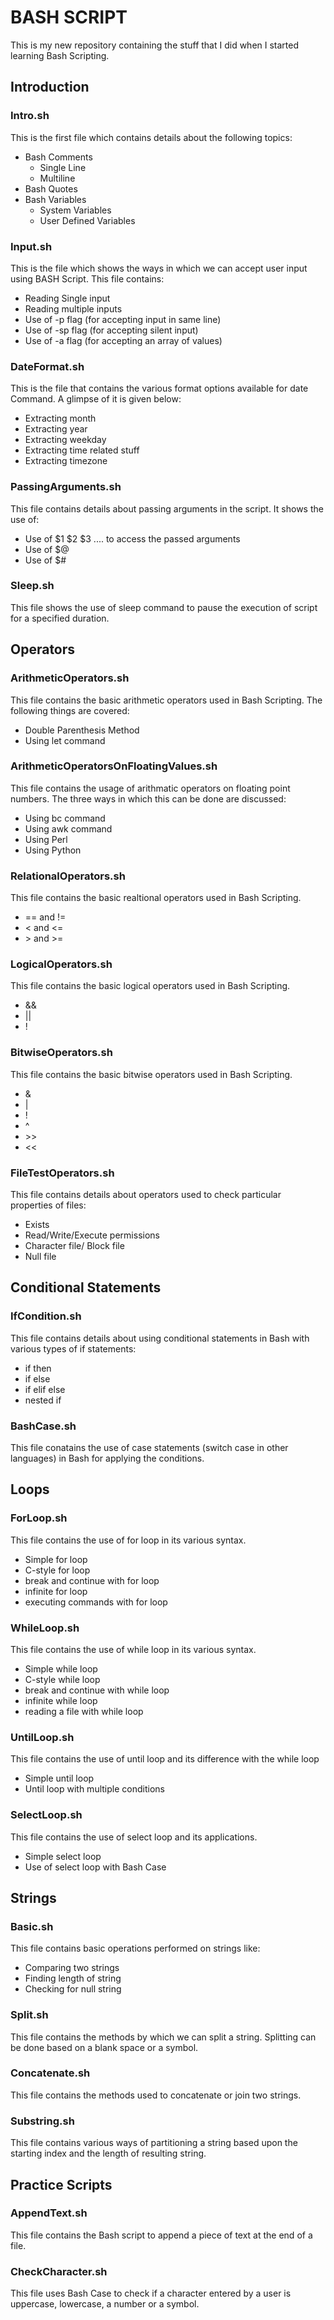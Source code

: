 # BASH SCRIPT
This is my new repository containing the stuff that I did when I started learning Bash Scripting.   


## Introduction
  ### Intro.sh
  This is the first file which contains details about the following topics:
  - Bash Comments
    - Single Line
    - Multiline
  - Bash Quotes
  - Bash Variables
    - System Variables
    - User Defined Variables
  ### Input.sh
  This is the file which shows the ways in which we can accept user input using BASH Script. This file contains:
  - Reading Single input
  - Reading multiple inputs
  - Use of -p flag (for accepting input in same line)
  - Use of -sp flag (for accepting silent input)
  - Use of -a flag (for accepting an array of values)
  ### DateFormat.sh
  This is the file that contains the various format options available for date Command. A glimpse of it is given below:
  - Extracting month
  - Extracting year
  - Extracting weekday
  - Extracting time related stuff
  - Extracting timezone
  ### PassingArguments.sh
  This file contains details about passing arguments in the script. It shows the use of:
  - Use of $1 $2 $3 .... to access the passed arguments
  - Use of $@
  - Use of $#
  ### Sleep.sh
  This file shows the use of sleep command to pause the execution of script for a specified duration.
 
 
## Operators
  ### ArithmeticOperators.sh
  This file contains the basic arithmetic operators used in Bash Scripting. The following things are covered:
  - Double Parenthesis Method
  - Using let command
  ### ArithmeticOperatorsOnFloatingValues.sh
  This file contains the usage of arithmatic operators on floating point numbers. The three ways in which this can be done are discussed:
  - Using bc command
  - Using awk command
  - Using Perl
  - Using Python
  ### RelationalOperators.sh
  This file contains the basic realtional operators used in Bash Scripting.
  - == and !=
  - < and <=
  - \> and >=
  ### LogicalOperators.sh
  This file contains the basic logical operators used in Bash Scripting.
  - &&
  - ||
  - !
  ### BitwiseOperators.sh
  This file contains the basic bitwise operators used in Bash Scripting.
  - &
  - |
  - !
  - ^
  - \>>
  - <<
  ### FileTestOperators.sh
  This file contains details about operators used to check particular properties of files:
  - Exists
  - Read/Write/Execute permissions
  - Character file/ Block file
  - Null file
   
   
## Conditional Statements
  ### IfCondition.sh
  This file contains details about using conditional statements in Bash with various types of if statements:
  - if then
  - if else
  - if elif else
  - nested if
  ### BashCase.sh
  This file conatains the use of case statements (switch case in other languages) in Bash for applying the conditions.
  
  
## Loops
  ### ForLoop.sh
  This file contains the use of for loop in its various syntax.
  - Simple for loop
  - C-style for loop
  - break and continue with for loop
  - infinite for loop
  - executing commands with for loop
  ### WhileLoop.sh
  This file contains the use of while loop in its various syntax.
  - Simple while loop
  - C-style while loop
  - break and continue with while loop
  - infinite while loop
  - reading a file with while loop
  ### UntilLoop.sh
  This file contains the use of until loop and its difference with the while loop
  - Simple until loop
  - Until loop with multiple conditions
  ### SelectLoop.sh
  This file contains the use of select loop and its applications.
  - Simple select loop
  - Use of select loop with Bash Case
  
## Strings
  ### Basic.sh
  This file contains basic operations performed on strings like:
  - Comparing two strings
  - Finding length of string
  - Checking for null string
  ### Split.sh
  This file contains the methods by which we can split a string. Splitting can be done based on a blank space or a symbol.
  ### Concatenate.sh
  This file contains the methods used to concatenate or join two strings.
  ### Substring.sh
  This file contains various ways of partitioning a string based upon the starting index and the length of resulting string.
  
## Practice Scripts
  ### AppendText.sh
  This file contains the Bash script to append a piece of text at the end of a file.
  ### CheckCharacter.sh
  This file uses Bash Case to check if a character entered by a user is uppercase, lowercase, a number or a symbol.
